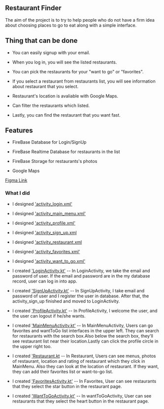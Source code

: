 
## Restaurant Finder

The aim of the project is to try to help people who do not have a firm idea about choosing places to go to eat along with a simple interface.


## Thing that can be done

- You can easily signup with your email.

- When you log in, you will see the listed restaurants.

- You can pick the restaurants for your "want to go" or "favorites".

- If you select a restaurant from restaurants list, you will see information about restaurant that you select.

- Restaurant's location is avaliable with Google Maps.

- Can filter the restaurants which listed.

- Lastly, you can find the restaurant that you want fast.

## Features

- FireBase Database for Login/SignUp

- FireBase Realtime Database for restaurants in the list

- FireBase Storage for restaurants's photos

- Google Maps


[Figma Link](https://www.figma.com/file/OQc7j1MbNVllJVznzKle6U/Project-Intermediate-Evaluation?node-id=0%3A1)
### What I did

- I designed ['activity_login.xml'](https://github.com/akdenizcse/cse234-2022-term-project-team24/blob/main/app/src/main/res/layout/activity_login.xml)

- I designed ['activity_main_menu.xml'](https://github.com/akdenizcse/cse234-2022-term-project-team24/blob/main/app/src/main/res/layout/activity_main_menu.xml)

- I designed ['activity_profile.xml'](https://github.com/akdenizcse/cse234-2022-term-project-team24/blob/main/app/src/main/res/layout/activity_profile.xml)

- I designed ['activity_sign_up.xml](https://github.com/akdenizcse/cse234-2022-term-project-team24/blob/main/app/src/main/res/layout/activity_sign_up.xml)

- I designed ['activity_restaurant.xml](https://github.com/akdenizcse/cse234-2022-term-project-team24/blob/main/app/src/main/res/layout/activity_restaurant.xml)

- I designed ['activity_favorites.xml'](https://github.com/akdenizcse/cse234-2022-term-project-team24/blob/main/app/src/main/res/layout/activity_favorites.xml)

- I designed ['activity_want_to_go.xml'](https://github.com/akdenizcse/cse234-2022-term-project-team24/blob/main/app/src/main/res/layout/activity_want_to_go.xml)

- I created ['LoginActivity.kt'](https://github.com/akdenizcse/cse234-2022-term-project-team24/blob/main/app/src/main/java/com/emrecinar/xxxx/aa/xa/x/restaurant_finder/LoginActivity.kt)
-- In LoginActivity, we take the email and password of user. If the email and password are in the my database record, user can log in into app.

- I created ['SignUpActivity.kt'](https://github.com/akdenizcse/cse234-2022-term-project-team24/blob/main/app/src/main/java/com/emrecinar/xxxx/aa/xa/x/restaurant_finder/SignUpActivity.kt)
  -- In SignUpActivity, I take email and password of user and I register the user in database. After that, the activity_sign_up finished and moved to LoginActivity.

- I created ['ProfileActivity.kt'](https://github.com/akdenizcse/cse234-2022-term-project-team24/blob/main/app/src/main/java/com/emrecinar/xxxx/aa/xa/x/restaurant_finder/ProfileActivity.kt)
  -- In ProfileActivity, I welcome the user, and the user can logout if he/she wants.

- I created ['MainMenuActivity.kt'](https://github.com/akdenizcse/cse234-2022-term-project-team24/blob/main/app/src/main/java/com/emrecinar/xxxx/aa/xa/x/restaurant_finder/MainMenuActivity.kt)
  -- In MainMenuActivity, Users can go favorites and wantToGo list interfaces in the upper left. They can search for restaurants with the search box.Also below the search box, they'll see restaurant list near their location.Lastly can click the profile circle in the upper right too.

- I created ['Restaurant.kt](https://github.com/akdenizcse/cse234-2022-term-project-team24/blob/main/app/src/main/java/com/emrecinar/xxxx/aa/xa/x/restaurant_finder/Restaurant.kt)
  -- In Restaurant, Users can see menus, photos of restaurant, location and rating of restaurant which they click in MainMenu. Also they can look at the location of restaurant. If they want, they can add their favorites list or want-to-go list.

- I created ['FavoritesActivity.kt'](https://github.com/akdenizcse/cse234-2022-term-project-team24/blob/main/app/src/main/java/com/emrecinar/xxxx/aa/xa/x/restaurant_finder/Favorites.kt)
  -- In Favorites, User can see restaurants that they select the star button in the restaurant page.

- I created ['WantToGoActivity.kt'](https://github.com/akdenizcse/cse234-2022-term-project-team24/blob/main/app/src/main/java/com/emrecinar/xxxx/aa/xa/x/restaurant_finder/WantToGo.kt)
  -- In wantToGoActivity, User can see restaurants that they select the heart button in the restaurant page.
